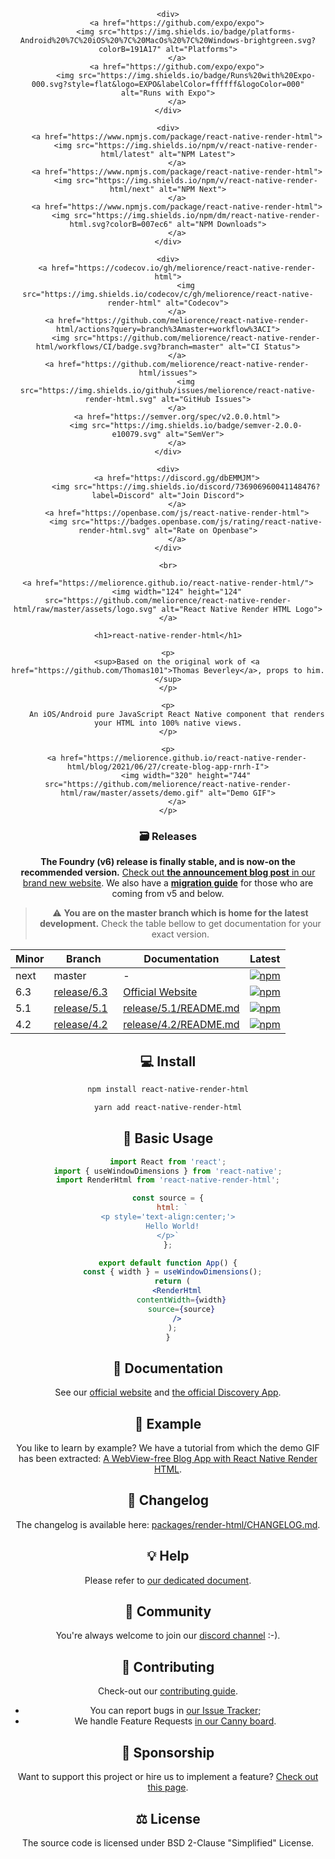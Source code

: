 <!DOCTYPE html>
<html lang="en">
<head>
    <meta charset="UTF-8">
    <meta name="viewport" content="width=device-width, initial-scale=1.0">
    <title>react-native-render-html</title>
    <style>
        body {
            text-align: center;
        }
    </style>
</head>
<body>

    <div>
        <a href="https://github.com/expo/expo">
            <img src="https://img.shields.io/badge/platforms-Android%20%7C%20iOS%20%7C%20MacOs%20%7C%20Windows-brightgreen.svg?colorB=191A17" alt="Platforms">
        </a>
        <a href="https://github.com/expo/expo">
            <img src="https://img.shields.io/badge/Runs%20with%20Expo-000.svg?style=flat&logo=EXPO&labelColor=ffffff&logoColor=000" alt="Runs with Expo">
        </a>
    </div>

    <div>
        <a href="https://www.npmjs.com/package/react-native-render-html">
            <img src="https://img.shields.io/npm/v/react-native-render-html/latest" alt="NPM Latest">
        </a>
        <a href="https://www.npmjs.com/package/react-native-render-html">
            <img src="https://img.shields.io/npm/v/react-native-render-html/next" alt="NPM Next">
        </a>
        <a href="https://www.npmjs.com/package/react-native-render-html">
            <img src="https://img.shields.io/npm/dm/react-native-render-html.svg?colorB=007ec6" alt="NPM Downloads">
        </a>
    </div>

    <div>
        <a href="https://codecov.io/gh/meliorence/react-native-render-html">
            <img src="https://img.shields.io/codecov/c/gh/meliorence/react-native-render-html" alt="Codecov">
        </a>
        <a href="https://github.com/meliorence/react-native-render-html/actions?query=branch%3Amaster+workflow%3ACI">
            <img src="https://github.com/meliorence/react-native-render-html/workflows/CI/badge.svg?branch=master" alt="CI Status">
        </a>
        <a href="https://github.com/meliorence/react-native-render-html/issues">
            <img src="https://img.shields.io/github/issues/meliorence/react-native-render-html.svg" alt="GitHub Issues">
        </a>
        <a href="https://semver.org/spec/v2.0.0.html">
            <img src="https://img.shields.io/badge/semver-2.0.0-e10079.svg" alt="SemVer">
        </a>
    </div>

    <div>
        <a href="https://discord.gg/dbEMMJM">
            <img src="https://img.shields.io/discord/736906960041148476?label=Discord" alt="Join Discord">
        </a>
        <a href="https://openbase.com/js/react-native-render-html">
            <img src="https://badges.openbase.com/js/rating/react-native-render-html.svg" alt="Rate on Openbase">
        </a>
    </div>

    <br>

    <a href="https://meliorence.github.io/react-native-render-html/">
        <img width="124" height="124" src="https://github.com/meliorence/react-native-render-html/raw/master/assets/logo.svg" alt="React Native Render HTML Logo">
    </a>

    <h1>react-native-render-html</h1>

    <p>
        <sup>Based on the original work of <a href="https://github.com/Thomas101">Thomas Beverley</a>, props to him.</sup>
    </p>

    <p>
        An iOS/Android pure JavaScript React Native component that renders your HTML into 100% native views.
    </p>

    <p>
        <a href="https://meliorence.github.io/react-native-render-html/blog/2021/06/27/create-blog-app-rnrh-I">
            <img width="320" height="744" src="https://github.com/meliorence/react-native-render-html/raw/master/assets/demo.gif" alt="Demo GIF">
        </a>
    </p>

</body>
</html>

### 🗃️ Releases

**The Foundry (v6) release is finally stable, and is now-on the recommended
version.** [Check out **the announcement blog post** in our brand new
website](https://meliorence.github.io/react-native-render-html/blog/2021/06/07/foundry-announcement).
We also have a [**migration
guide**](https://meliorence.github.io/react-native-render-html/docs/migration-guide)
for those who are coming from v5 and below.

> :warning: **You are on the master branch which is home for the latest development.**
> Check the table bellow to get documentation for your exact
> version.

| Minor | Branch                                                                                   | Documentation                                                                                              | Latest                                                                         |
| ----- | ---------------------------------------------------------------------------------------- | ---------------------------------------------------------------------------------------------------------- | ------------------------------------------------------------------------------ |
| next  | master                                                                                   | -                                                                                                          | [![npm](https://img.shields.io/npm/v/react-native-render-html/next)](#)        |
| 6.3   | [release/6.3](https://github.com/meliorence/react-native-render-html/tree/release/6.3)   | [Official Website](https://meliorence.github.io/react-native-render-html/)                                 | [![npm](https://img.shields.io/npm/v/react-native-render-html/release/6.3)](#) |
| 5.1   | [release/5.1](https://github.com/meliorence/react-native-render-html/tree/release/5.1)   | [release/5.1/README.md](https://github.com/meliorence/react-native-render-html/blob/release/5.1/README.md) | [![npm](https://img.shields.io/npm/v/react-native-render-html/release/5.1)](#) |
| 4.2   | [release/4.2](https://github.com/meliorence/react-native-render-html/tree/release/4.2)   | [release/4.2/README.md](https://github.com/meliorence/react-native-render-html/blob/release/4.2/README.md) | [![npm](https://img.shields.io/npm/v/react-native-render-html/release/4.2)](#) |

<a name="prereleases"></a>

## :computer: Install

```bash
npm install react-native-render-html
```

```bash
yarn add react-native-render-html
```

## :speedboat: Basic Usage

```jsx
import React from 'react';
import { useWindowDimensions } from 'react-native';
import RenderHtml from 'react-native-render-html';

const source = {
  html: `
<p style='text-align:center;'>
  Hello World!
</p>`
};

export default function App() {
  const { width } = useWindowDimensions();
  return (
    <RenderHtml
      contentWidth={width}
      source={source}
    />
  );
}
```

## :blue_book: Documentation

See our [official website](https://meliorence.github.io/react-native-render-html/) and [the official Discovery App](https://expo.io/@jsamr/react-native-render-html-discovery).

## :iphone: Example

You like to learn by example? We have a tutorial from which the demo GIF has been extracted: [A WebView-free Blog App with React Native Render HTML](https://meliorence.github.io/react-native-render-html/blog/2021/06/27/create-blog-app-rnrh-I).

## :notebook: Changelog

The changelog is available here: [packages/render-html/CHANGELOG.md](./packages/render-html/CHANGELOG.md).

## :bulb: Help

Please refer to [our dedicated document](./HELP.adoc).

## 👥 Community

You're always welcome to join our [discord channel](https://discord.gg/dbEMMJM) :-).

## :pencil: Contributing

Check-out our [contributing guide](./CONTRIBUTING.adoc).

- You can report bugs in [our Issue Tracker](https://github.com/meliorence/react-native-render-html/issues);
- We handle Feature Requests [in our Canny board](https://native-html.canny.io/features).

## :blue_heart: Sponsorship

Want to support this project or hire us to implement a feature? [Check out this page](https://github.com/sponsors/jsamr).

## :balance_scale: License

The source code is licensed under BSD 2-Clause "Simplified" License.
